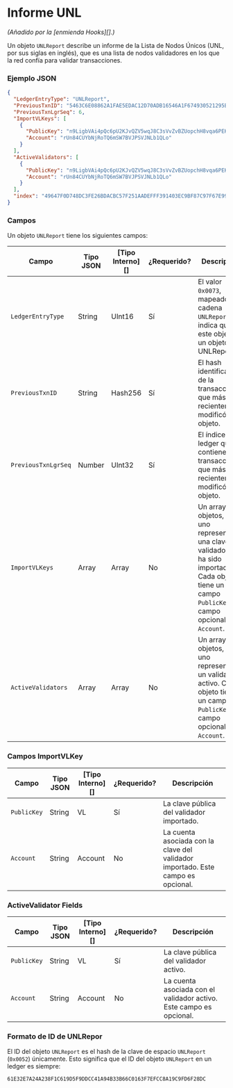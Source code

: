 # Informe UNL

_(Añadido por la \[enmienda Hooks]\[].)_

Un objeto `UNLReport` describe un informe de la Lista de Nodos Únicos (UNL, por sus siglas en inglés), que es una lista de nodos validadores en los que la red confía para validar transacciones.

### Ejemplo JSON

```json
{
  "LedgerEntryType": "UNLReport",
  "PreviousTxnID": "5463C6E08862A1FAE5EDAC12D70ADB16546A1F674930521295BC082494B62924",
  "PreviousTxnLgrSeq": 6,
  "ImportVLKeys": [
    {
      "PublicKey": "n9LigbVAi4pQc6pU2KJvQZV5wqJ8C3sVvZvBZUopchH8vqa6PEKy",
      "Account": "rUn84CUYbNjRoTQ6mSW7BVJPSVJNLb1QLo"
    }
  ],
  "ActiveValidators": [
    {
      "PublicKey": "n9LigbVAi4pQc6pU2KJvQZV5wqJ8C3sVvZvBZUopchH8vqa6PEKy",
      "Account": "rUn84CUYbNjRoTQ6mSW7BVJPSVJNLb1QLo"
    }
  ],
  "index": "49647F0D748DC3FE26BDACBC57F251AADEFFF391403EC9BF87C97F67E9977FB0"
}
```

### Campos

Un objeto `UNLReport` tiene los siguientes campos:

| Campo               | Tipo JSON | \[Tipo Interno]\[] | ¿Requerido? | Descripción                                                                                                                                         |
| ------------------- | --------- | ------------------- | --------- | --------------------------------------------------------------------------------------------------------------------------------------------------- |
| `LedgerEntryType`   | String    | UInt16              | Sí       | El valor `0x0073`, mapeado a la cadena `UNLReport`, indica que este objeto es un objeto UNLReport.                                             |
| `PreviousTxnID`     | String    | Hash256             | Sí       | El hash identificador de la transacción que más recientemente modificó este objeto.                                                                    |
| `PreviousTxnLgrSeq` | Number    | UInt32              | Sí       | El índice del ledger que contiene la transacción que más recientemente modificó este objeto.                                                      |
| `ImportVLKeys`      | Array     | Array               | No        | Un array de objetos, cada uno representando una clave de validador que ha sido importada. Cada objeto tiene un campo `PublicKey` y un campo opcional `Account`. |
| `ActiveValidators`  | Array     | Array               | No        | Un array de objetos, cada uno representando un validador activo. Cada objeto tiene un campo `PublicKey` y un campo opcional `Account`.                    |

### Campos ImportVLKey

| Campo       | Tipo JSON | \[Tipo Interno]\[] | ¿Requerido? | Descripción                                                                     |
| ----------- | --------- | ------------------- | --------- | ------------------------------------------------------------------------------- |
| `PublicKey` | String    | VL                  | Sí       | La clave pública del validador importado.                                       |
| `Account`   | String    | Account             | No        | 	La cuenta asociada con la clave del validador importado. Este campo es opcional. |

### ActiveValidator Fields

| Campo       | Tipo JSON | \[Tipo Interno]\[] | ¿Requerido? | Descripción                                                               |
| ----------- | --------- | ------------------- | --------- | ------------------------------------------------------------------------- |
| `PublicKey` | String    | VL                  | Sí       | La clave pública del validador activo.                                   |
| `Account`   | String    | Account             | No        | La cuenta asociada con el validador activo. Este campo es opcional. |

### Formato de ID de UNLRepor

El ID del objeto `UNLReport` es el hash de la clave de espacio `UNLReport` (`0x0052`) únicamente. Esto significa que el ID del objeto `UNLReport` en un ledger es siempre:

```
61E32E7A24A238F1C619D5F9DDCC41A94B33B66C0163F7EFCC8A19C9FD6F28DC
```
